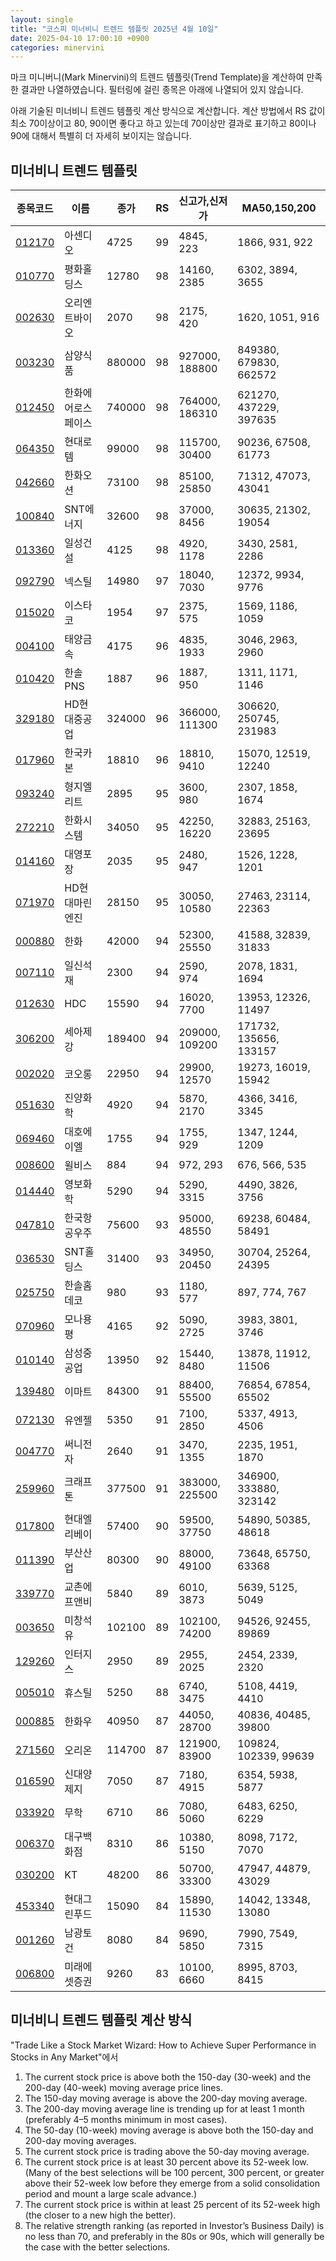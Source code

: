 ```yaml
---
layout: single
title: "코스피 미너비니 트렌드 템플릿 2025년 4월 10일"
date: 2025-04-10 17:00:10 +0900
categories: minervini
---
```

마크 미니버니(Mark Minervini)의 트렌드 템플릿(Trend Template)을 계산하여 만족한 결과만 나열하였습니다. 필터링에 걸린 종목은 아래에 나열되어 있지 않습니다.

아래 기술된 미너비니 트렌드 템플릿 계산 방식으로 계산합니다. 계산 방법에서 RS 값이 최소 70이상이고 80, 90이면 좋다고 하고 있는데 70이상만 결과로 표기하고 80이나 90에 대해서 특별히 더 자세히 보이지는 않습니다.

## 미너비니 트렌드 템플릿

|종목코드|이름|종가|RS|신고가,신저가|MA50,150,200|
|------|---|---|--|---------|------------|
|[012170](https://finance.daum.net/quotes/A012170)|아센디오|4725|99|4845, 223|1866, 931, 922|
|[010770](https://finance.daum.net/quotes/A010770)|평화홀딩스|12780|98|14160, 2385|6302, 3894, 3655|
|[002630](https://finance.daum.net/quotes/A002630)|오리엔트바이오|2070|98|2175, 420|1620, 1051, 916|
|[003230](https://finance.daum.net/quotes/A003230)|삼양식품|880000|98|927000, 188800|849380, 679830, 662572|
|[012450](https://finance.daum.net/quotes/A012450)|한화에어로스페이스|740000|98|764000, 186310|621270, 437229, 397635|
|[064350](https://finance.daum.net/quotes/A064350)|현대로템|99000|98|115700, 30400|90236, 67508, 61773|
|[042660](https://finance.daum.net/quotes/A042660)|한화오션|73100|98|85100, 25850|71312, 47073, 43041|
|[100840](https://finance.daum.net/quotes/A100840)|SNT에너지|32600|98|37000, 8456|30635, 21302, 19054|
|[013360](https://finance.daum.net/quotes/A013360)|일성건설|4125|98|4920, 1178|3430, 2581, 2286|
|[092790](https://finance.daum.net/quotes/A092790)|넥스틸|14980|97|18040, 7030|12372, 9934, 9776|
|[015020](https://finance.daum.net/quotes/A015020)|이스타코|1954|97|2375, 575|1569, 1186, 1059|
|[004100](https://finance.daum.net/quotes/A004100)|태양금속|4175|96|4835, 1933|3046, 2963, 2960|
|[010420](https://finance.daum.net/quotes/A010420)|한솔PNS|1887|96|1887, 950|1311, 1171, 1146|
|[329180](https://finance.daum.net/quotes/A329180)|HD현대중공업|324000|96|366000, 111300|306620, 250745, 231983|
|[017960](https://finance.daum.net/quotes/A017960)|한국카본|18810|96|18810, 9410|15070, 12519, 12240|
|[093240](https://finance.daum.net/quotes/A093240)|형지엘리트|2895|95|3600, 980|2307, 1858, 1674|
|[272210](https://finance.daum.net/quotes/A272210)|한화시스템|34050|95|42250, 16220|32883, 25163, 23695|
|[014160](https://finance.daum.net/quotes/A014160)|대영포장|2035|95|2480, 947|1526, 1228, 1201|
|[071970](https://finance.daum.net/quotes/A071970)|HD현대마린엔진|28150|95|30050, 10580|27463, 23114, 22363|
|[000880](https://finance.daum.net/quotes/A000880)|한화|42000|94|52300, 25550|41588, 32839, 31833|
|[007110](https://finance.daum.net/quotes/A007110)|일신석재|2300|94|2590, 974|2078, 1831, 1694|
|[012630](https://finance.daum.net/quotes/A012630)|HDC|15590|94|16020, 7700|13953, 12326, 11497|
|[306200](https://finance.daum.net/quotes/A306200)|세아제강|189400|94|209000, 109200|171732, 135656, 133157|
|[002020](https://finance.daum.net/quotes/A002020)|코오롱|22950|94|29900, 12570|19273, 16019, 15942|
|[051630](https://finance.daum.net/quotes/A051630)|진양화학|4920|94|5870, 2170|4366, 3416, 3345|
|[069460](https://finance.daum.net/quotes/A069460)|대호에이엘|1755|94|1755, 929|1347, 1244, 1209|
|[008600](https://finance.daum.net/quotes/A008600)|윌비스|884|94|972, 293|676, 566, 535|
|[014440](https://finance.daum.net/quotes/A014440)|영보화학|5290|94|5290, 3315|4490, 3826, 3756|
|[047810](https://finance.daum.net/quotes/A047810)|한국항공우주|75600|93|95000, 48550|69238, 60484, 58491|
|[036530](https://finance.daum.net/quotes/A036530)|SNT홀딩스|31400|93|34950, 20450|30704, 25264, 24395|
|[025750](https://finance.daum.net/quotes/A025750)|한솔홈데코|980|93|1180, 577|897, 774, 767|
|[070960](https://finance.daum.net/quotes/A070960)|모나용평|4165|92|5090, 2725|3983, 3801, 3746|
|[010140](https://finance.daum.net/quotes/A010140)|삼성중공업|13950|92|15440, 8480|13878, 11912, 11506|
|[139480](https://finance.daum.net/quotes/A139480)|이마트|84300|91|88400, 55500|76854, 67854, 65502|
|[072130](https://finance.daum.net/quotes/A072130)|유엔젤|5350|91|7100, 2850|5337, 4913, 4506|
|[004770](https://finance.daum.net/quotes/A004770)|써니전자|2640|91|3470, 1355|2235, 1951, 1870|
|[259960](https://finance.daum.net/quotes/A259960)|크래프톤|377500|91|383000, 225500|346900, 333880, 323142|
|[017800](https://finance.daum.net/quotes/A017800)|현대엘리베이|57400|90|59500, 37750|54890, 50385, 48618|
|[011390](https://finance.daum.net/quotes/A011390)|부산산업|80300|90|88000, 49100|73648, 65750, 63368|
|[339770](https://finance.daum.net/quotes/A339770)|교촌에프앤비|5840|89|6010, 3873|5639, 5125, 5049|
|[003650](https://finance.daum.net/quotes/A003650)|미창석유|102100|89|102100, 74200|94526, 92455, 89869|
|[129260](https://finance.daum.net/quotes/A129260)|인터지스|2950|89|2955, 2025|2454, 2339, 2320|
|[005010](https://finance.daum.net/quotes/A005010)|휴스틸|5250|88|6740, 3475|5108, 4419, 4410|
|[000885](https://finance.daum.net/quotes/A000885)|한화우|40950|87|44050, 28700|40836, 40485, 39800|
|[271560](https://finance.daum.net/quotes/A271560)|오리온|114700|87|121900, 83900|109824, 102339, 99639|
|[016590](https://finance.daum.net/quotes/A016590)|신대양제지|7050|87|7180, 4915|6354, 5938, 5877|
|[033920](https://finance.daum.net/quotes/A033920)|무학|6710|86|7080, 5060|6483, 6250, 6229|
|[006370](https://finance.daum.net/quotes/A006370)|대구백화점|8310|86|10380, 5150|8098, 7172, 7070|
|[030200](https://finance.daum.net/quotes/A030200)|KT|48200|86|50700, 33300|47947, 44879, 43029|
|[453340](https://finance.daum.net/quotes/A453340)|현대그린푸드|15090|84|15890, 11530|14042, 13348, 13080|
|[001260](https://finance.daum.net/quotes/A001260)|남광토건|8080|84|9690, 5850|7990, 7549, 7315|
|[006800](https://finance.daum.net/quotes/A006800)|미래에셋증권|9260|83|10100, 6660|8995, 8703, 8415|

## 미너비니 트렌드 템플릿 계산 방식

"Trade Like a Stock Market Wizard: How to Achieve Super Performance in Stocks in Any Market"에서

 1. The current stock price is above both the 150-day (30-week) and the 200-day (40-week) moving average price lines.
 1. The 150-day moving average is above the 200-day moving average.
 1. The 200-day moving average line is trending up for at least 1 month (preferably 4–5 months minimum in most cases).
 1. The 50-day (10-week) moving average is above both the 150-day and 200-day moving averages.
 1. The current stock price is trading above the 50-day moving average.
 1. The current stock price is at least 30 percent above its 52-week low. (Many of the best selections will be 100 percent, 300 percent, or greater above their 52-week low before they emerge from a solid consolidation period and mount a large scale advance.)
 1. The current stock price is within at least 25 percent of its 52-week high (the closer to a new high the better).
 1. The relative strength ranking (as reported in Investor’s Business Daily) is no less than 70, and preferably in the 80s or 90s, which will generally be the case with the better selections.
